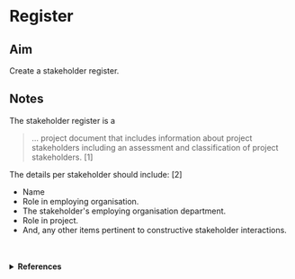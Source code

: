 <br>

# Register

## Aim

Create a stakeholder register.

## Notes

The stakeholder register is a

<blockquote>
    … project document that includes information about project stakeholders including an assessment and classification of project stakeholders. [1]
</blockquote>

The details per stakeholder should include: [2]

<ul class="disc">
    <li class="disc">Name</li>
    <li class="disc">Role in employing organisation.</li>
    <li class="disc">The stakeholder's employing organisation department.</li>
    <li class="disc">Role in project.</li>
    <li class="disc">And, any other items pertinent to constructive stakeholder interactions.</li>
</ul>

<br>
<br>

<details><summary><b>References</b></summary>
<ol class="numeric">
    <li class="numeric">A Guide to the Project Management Body of Knowledge, Seventh Edition, 2021, The Standard for Project Management.</li>
    <li class="numeric"><a href="https://www.pmi.org/learning/library/stakeholder-management-plan-6090" target="_blank">Got stake?</a>, by J. B. Forman, & R. Discenza, 2012</li>
</ol>
</details>

<br>
<br>

<br>
<br>

<br>
<br>

<br>
<br>



